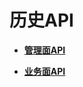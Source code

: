 # 历史API<a name="ges_03_0191"></a>

-   **[管理面API](管理面API-0.md)**  

-   **[业务面API](业务面API-3.md)**  


